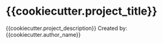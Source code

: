 # {{cookiecutter.project_title}}
{{cookiecutter.project_description}}
Created by: {{cookiecutter.author_name}}

##